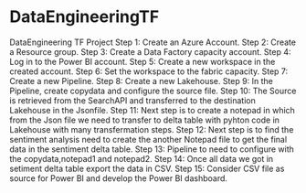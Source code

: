 # DataEngineeringTF
DataEngineering TF Project
Step 1: Create an Azure Account.
Step 2: Create a Resource group.
Step 3: Create a Data Factory capacity account.
Step 4: Log in to the Power BI account.
Step 5: Create a new workspace in the created account.
Step 6: Set the workspace to the fabric capacity.
Step 7: Create a new Pipeline.
Step 8: Create a new Lakehouse.
Step 9: In the Pipeline, create copydata and configure the source file.
Step 10: The Source is retrieved from the SearchAPI and transferred to the destination Lakehouse in the Jsonfile.
Step 11: Next step is to create a notepad in which from the Json file we need to transfer to delta table with pyhton code in Lakehouse with many transfermation steps.
Step 12: Next step is to find the sentiment analysis need to create the another Notepad file to get the final data in the sentiment delta table.
Step 13: Pipeline to need to configure with the copydata,notepad1 and notepad2.
Step 14: Once all data we got in setiment delta table export the data in CSV.
Step 15: Consider CSV file as source for Power BI and develop the Power BI dashboard.
